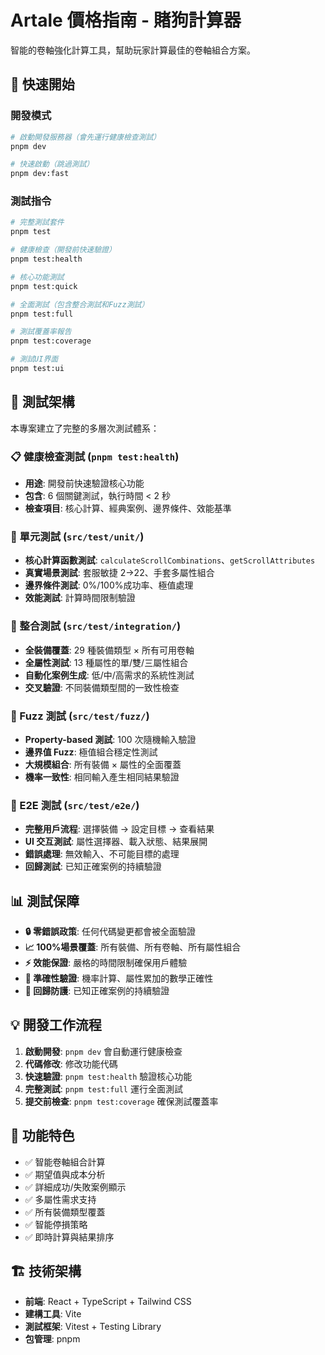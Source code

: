 # Artale 價格指南 - 賭狗計算器

智能的卷軸強化計算工具，幫助玩家計算最佳的卷軸組合方案。

## 🚀 快速開始

### 開發模式

```bash
# 啟動開發服務器（會先運行健康檢查測試）
pnpm dev

# 快速啟動（跳過測試）
pnpm dev:fast
```

### 測試指令

```bash
# 完整測試套件
pnpm test

# 健康檢查（開發前快速驗證）
pnpm test:health

# 核心功能測試
pnpm test:quick

# 全面測試（包含整合測試和Fuzz測試）
pnpm test:full

# 測試覆蓋率報告
pnpm test:coverage

# 測試UI界面
pnpm test:ui
```

## 🧪 測試架構

本專案建立了完整的多層次測試體系：

### 📋 健康檢查測試 (`pnpm test:health`)

- **用途**: 開發前快速驗證核心功能
- **包含**: 6 個關鍵測試，執行時間 < 2 秒
- **檢查項目**: 核心計算、經典案例、邊界條件、效能基準

### 🔬 單元測試 (`src/test/unit/`)

- **核心計算函數測試**: `calculateScrollCombinations`、`getScrollAttributes`
- **真實場景測試**: 套服敏捷 2→22、手套多屬性組合
- **邊界條件測試**: 0%/100%成功率、極值處理
- **效能測試**: 計算時間限制驗證

### 🔄 整合測試 (`src/test/integration/`)

- **全裝備覆蓋**: 29 種裝備類型 × 所有可用卷軸
- **全屬性測試**: 13 種屬性的單/雙/三屬性組合
- **自動化案例生成**: 低/中/高需求的系統性測試
- **交叉驗證**: 不同裝備類型間的一致性檢查

### 🎲 Fuzz 測試 (`src/test/fuzz/`)

- **Property-based 測試**: 100 次隨機輸入驗證
- **邊界值 Fuzz**: 極值組合穩定性測試
- **大規模組合**: 所有裝備 × 屬性的全面覆蓋
- **機率一致性**: 相同輸入產生相同結果驗證

### 🎯 E2E 測試 (`src/test/e2e/`)

- **完整用戶流程**: 選擇裝備 → 設定目標 → 查看結果
- **UI 交互測試**: 屬性選擇器、載入狀態、結果展開
- **錯誤處理**: 無效輸入、不可能目標的處理
- **回歸測試**: 已知正確案例的持續驗證

## 📊 測試保障

- **🔒 零錯誤政策**: 任何代碼變更都會被全面驗證
- **📈 100%場景覆蓋**: 所有裝備、所有卷軸、所有屬性組合
- **⚡ 效能保證**: 嚴格的時間限制確保用戶體驗
- **🎯 準確性驗證**: 機率計算、屬性累加的數學正確性
- **🔄 回歸防護**: 已知正確案例的持續驗證

## 💡 開發工作流程

1. **啟動開發**: `pnpm dev` 會自動運行健康檢查
2. **代碼修改**: 修改功能代碼
3. **快速驗證**: `pnpm test:health` 驗證核心功能
4. **完整測試**: `pnpm test:full` 運行全面測試
5. **提交前檢查**: `pnpm test:coverage` 確保測試覆蓋率

## 🔧 功能特色

- ✅ 智能卷軸組合計算
- ✅ 期望值與成本分析
- ✅ 詳細成功/失敗案例顯示
- ✅ 多屬性需求支持
- ✅ 所有裝備類型覆蓋
- ✅ 智能停損策略
- ✅ 即時計算與結果排序

## 🏗 技術架構

- **前端**: React + TypeScript + Tailwind CSS
- **建構工具**: Vite
- **測試框架**: Vitest + Testing Library
- **包管理**: pnpm
